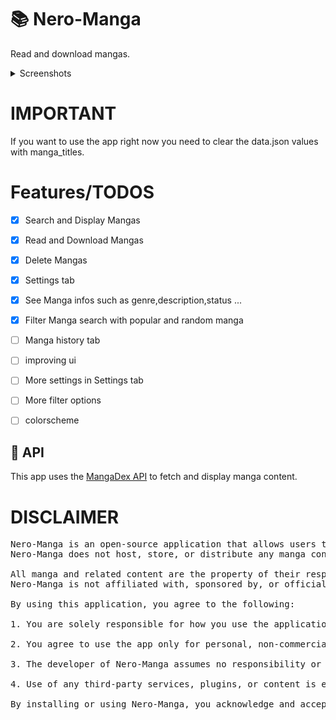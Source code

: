 # 📚 Nero-Manga
Read and download mangas.


</details>
<details>
<summary>Screenshots</summary>

      
![app](https://github.com/user-attachments/assets/f4fd09de-dfdd-4836-8860-855884427b48)

![app_2](https://github.com/user-attachments/assets/48542ea6-59f3-4f27-a74c-2b57bddff1de)




</details>

# IMPORTANT
If you want to use the app right now 
you need to clear the data.json values 
with manga_titles.

# Features/TODOS
- [x] Search and Display Mangas
- [x] Read and Download Mangas
- [x] Delete Mangas
- [x] Settings tab
- [x] See Manga infos such as genre,description,status ...
- [x] Filter Manga search with popular and random manga
- [ ] Manga history tab 
- [ ] improving ui
- [ ] More settings in Settings tab
- [ ] More filter options
- [ ] colorscheme


## 🔌 API

This app uses the [MangaDex API](https://api.mangadex.org) to fetch and display manga content.


# DISCLAIMER
<pre>
Nero-Manga is an open-source application that allows users to browse, download, and read manga through third-party services such as the MangaDex API.
Nero-Manga does not host, store, or distribute any manga content itself. All content is retrieved directly from external providers via publicly available APIs and stored locally on the user’s device.

All manga and related content are the property of their respective copyright holders and are protected by applicable copyright and intellectual property laws.
Nero-Manga is not affiliated with, sponsored by, or officially connected to MangaDex or any other content provider.

By using this application, you agree to the following:

1. You are solely responsible for how you use the application and for any content you download or store using it.

2. You agree to use the app only for personal, non-commercial purposes, and in full compliance with all applicable laws and regulations.

3. The developer of Nero-Manga assumes no responsibility or liability for copyright infringement, intellectual property violations, or any legal consequences resulting from the use of the application.

4. Use of any third-party services, plugins, or content is entirely at your own risk.

By installing or using Nero-Manga, you acknowledge and accept these terms.
      
</pre>



